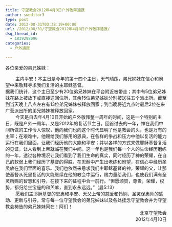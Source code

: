 ```yaml
---
title: 守望教会2012年4月8日户外敬拜通报
author: sweditor3
type: post
date: 2012-08-31T03:38:19+00:00
url: /2012/08/31/守望教会2012年4月8日户外敬拜通报/
dsq_thread_id:
  - 1839298096
categories:
  - 户外通报

---
```

各位亲爱的弟兄姊妹：

<div>
</div>

<div>
          主内平安！本主日是今年的第十四个主日，天气晴朗，弟兄姊妹在信心和盼望中来敬拜寻求我们复活的主耶稣基督。
</div>

<div>
  据我们统计，这个主日至少有20位弟兄姊妹在平台附近被带走；其中有5位弟兄姊妹在路上被放下或直接送回住所，其余15位弟兄姊妹分别被送往五个派出所。截至到当天晚上八点左右有13位弟兄姊妹被释放回家；到当晚将近九点时最后2位在来广营派出所的弟兄姊妹被释放回家。
</div>

<div>
</div>

<div>
          今天是自去年4月10日开始的户外敬拜整一周年的时间，这是一个特别的主日，既是户外一周年，又是2012年的复活节主日。回首过去的一年，神在我们中间所做的工作令人惊叹，他向我们也向这个时代显明了他是教会的头，也是万有的主宰；在艰难中，他赐给我们够用的恩典，在各样的争战和压力中他以复活的能力运行在我们里面，让我们经历他的大能和平安；并以各样的方式来做耶稣基督复活的见证，让人看到上帝就临在我们中间。这一年也是我们每一个人的生命经历磨练的一年，透过各种境况让我们看到了我们生命的真实，同时经历了神的荣耀，在自己的软弱上我们经历了基督的得胜，在忍耐中产生出老练和盼望，在信心中经历圣灵放在我们里面的喜乐。我们也依然来恳求我们主耶稣基督的神，荣耀的父，让那使基督从死里复活的大能继续在他的教会中运行，赐力量给我们，也使我们满有圣灵所赐的智慧和引导，在接下来的征程中合一前行。“但愿颂赞，尊贵，荣耀，权势，都归给坐宝座的和羔羊，直到永永远远。”（启5:13）
</div>

<div>
</div>

<div>
          愿我们主耶稣基督的恩惠和平安、天父上帝的慈爱和怜悯、圣灵保惠师的感动、更新与引导，常与每一位守望教会的弟兄姊妹以及各处挂念守望教会并为守望教会祷告的弟兄姊妹同在！阿们！
</div>

<div>
</div>

<div style="text-align: right;">
  北京守望教会
</div>

<div style="text-align: right;">
  2012年4月10日
</div>
